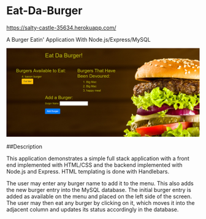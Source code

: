 # Eat-Da-Burger 

https://salty-castle-35634.herokuapp.com/

A Burger Eatin' Application With Node.js/Express/MySQL

![Alt text](https://github.com/josephfmck/burger/blob/master/public/img/screenshot-Eat-Da-Burger.png?raw=true "Optional Title")

##Description

This application demonstrates a simple full stack application with a front end implemented with HTML/CSS and the backend implemented with Node.js and Express. HTML templating is done with Handlebars.

The user may enter any burger name to add it to the menu. This also adds the new burger entry into the MySQL database. The initial burger entry is added as available on the menu and placed on the left side of the screen. The user may then eat any burger by clicking on it, which moves it into the adjacent column and updates its status accordingly in the database.
